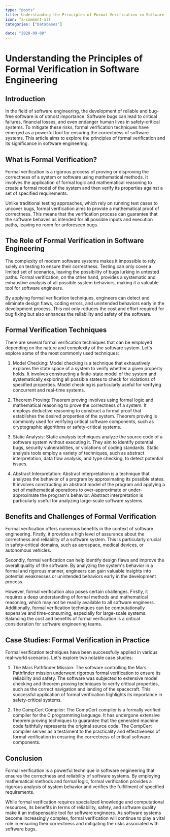 ```yaml
---
type: "posts"
title: Understanding the Principles of Formal Verification in Software Engineering
icon: fa-comment-alt
categories: ["Databases"]

date: "2020-09-08"
---
```




# Understanding the Principles of Formal Verification in Software Engineering

## Introduction

In the field of software engineering, the development of reliable and bug-free software is of utmost importance. Software bugs can lead to critical failures, financial losses, and even endanger human lives in safety-critical systems. To mitigate these risks, formal verification techniques have emerged as a powerful tool for ensuring the correctness of software systems. This article aims to explore the principles of formal verification and its significance in software engineering.

## What is Formal Verification?

Formal verification is a rigorous process of proving or disproving the correctness of a system or software using mathematical methods. It involves the application of formal logic and mathematical reasoning to create a formal model of the system and then verify its properties against a set of specified requirements.

Unlike traditional testing approaches, which rely on running test cases to uncover bugs, formal verification aims to provide a mathematical proof of correctness. This means that the verification process can guarantee that the software behaves as intended for all possible inputs and execution paths, leaving no room for unforeseen bugs.

## The Role of Formal Verification in Software Engineering

The complexity of modern software systems makes it impossible to rely solely on testing to ensure their correctness. Testing can only cover a limited set of scenarios, leaving the possibility of bugs lurking in untested paths. Formal verification, on the other hand, provides a systematic and exhaustive analysis of all possible system behaviors, making it a valuable tool for software engineers.

By applying formal verification techniques, engineers can detect and eliminate design flaws, coding errors, and unintended behaviors early in the development process. This not only reduces the cost and effort required for bug fixing but also enhances the reliability and safety of the software.

## Formal Verification Techniques

There are several formal verification techniques that can be employed depending on the nature and complexity of the software system. Let's explore some of the most commonly used techniques:

1. Model Checking: Model checking is a technique that exhaustively explores the state space of a system to verify whether a given property holds. It involves constructing a finite-state model of the system and systematically exploring all possible states to check for violations of specified properties. Model checking is particularly useful for verifying concurrent and real-time systems.

2. Theorem Proving: Theorem proving involves using formal logic and mathematical reasoning to prove the correctness of a system. It employs deductive reasoning to construct a formal proof that establishes the desired properties of the system. Theorem proving is commonly used for verifying critical software components, such as cryptographic algorithms or safety-critical systems.

3. Static Analysis: Static analysis techniques analyze the source code of a software system without executing it. They aim to identify potential bugs, security vulnerabilities, or violations of coding standards. Static analysis tools employ a variety of techniques, such as abstract interpretation, data flow analysis, and type checking, to detect potential issues.

4. Abstract Interpretation: Abstract interpretation is a technique that analyzes the behavior of a program by approximating its possible states. It involves constructing an abstract model of the program and applying a set of mathematical operations to over-approximate or under-approximate the program's behavior. Abstract interpretation is particularly useful for analyzing large-scale software systems.

## Benefits and Challenges of Formal Verification

Formal verification offers numerous benefits in the context of software engineering. Firstly, it provides a high level of assurance about the correctness and reliability of a software system. This is particularly crucial in safety-critical domains, such as aerospace, medical devices, or autonomous vehicles.

Secondly, formal verification can help identify design flaws and improve the overall quality of the software. By analyzing the system's behavior in a formal and rigorous manner, engineers can gain valuable insights into potential weaknesses or unintended behaviors early in the development process.

However, formal verification also poses certain challenges. Firstly, it requires a deep understanding of formal methods and mathematical reasoning, which may not be readily available to all software engineers. Additionally, formal verification techniques can be computationally expensive and time-consuming, especially for large-scale systems. Balancing the cost and benefits of formal verification is a critical consideration for software engineering teams.

## Case Studies: Formal Verification in Practice

Formal verification techniques have been successfully applied in various real-world scenarios. Let's explore two notable case studies:

1. The Mars Pathfinder Mission: The software controlling the Mars Pathfinder mission underwent rigorous formal verification to ensure its reliability and safety. The software was subjected to extensive model checking and theorem proving techniques to verify critical properties, such as the correct navigation and landing of the spacecraft. This successful application of formal verification highlights its importance in safety-critical systems.

2. The CompCert Compiler: The CompCert compiler is a formally verified compiler for the C programming language. It has undergone extensive theorem proving techniques to guarantee that the generated machine code faithfully represents the original source code. The CompCert compiler serves as a testament to the practicality and effectiveness of formal verification in ensuring the correctness of critical software components.

## Conclusion

Formal verification is a powerful technique in software engineering that ensures the correctness and reliability of software systems. By employing mathematical methods and formal logic, formal verification provides a rigorous analysis of system behavior and verifies the fulfillment of specified requirements.

While formal verification requires specialized knowledge and computational resources, its benefits in terms of reliability, safety, and software quality make it an indispensable tool for software engineers. As software systems become increasingly complex, formal verification will continue to play a vital role in ensuring their correctness and mitigating the risks associated with software bugs.